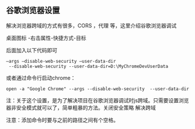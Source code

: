 


## 谷歌浏览器设置

解决浏览器跨域的方式有很多，CORS ，代理 等，这里介绍谷歌浏览器调试

桌面图标 -右击属性-快捷方式-目标

后面加入以下代码即可

```
–args –disable-web-security –user-data-dir
 --disable-web-security --user-data-dir=D:\MyChromeDevUserData
```

或者通过命令行启动chrome：
```
open -a "Google Chrome" --args --disable-web-security  --user-data-dir
```

注：关于这个设置，是为了解决项目在谷歌浏览器调试时js跨域。只需要设置浏览器非安全模式就可以了，简单粗暴的方法。关闭安全策略 解决跨域

注意：添加命令时要与之前的路径之间有个空格。

